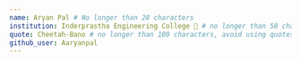 ```yaml
---
name: Aryan Pal # No longer than 28 characters
institution: Inderprastha Engineering College 🚩 # no longer than 58 characters
quote: Cheetah-Bano # no longer than 100 characters, avoid using quotes(") to guarantee the format remains the same.
github_user: Aaryanpal
---
```

